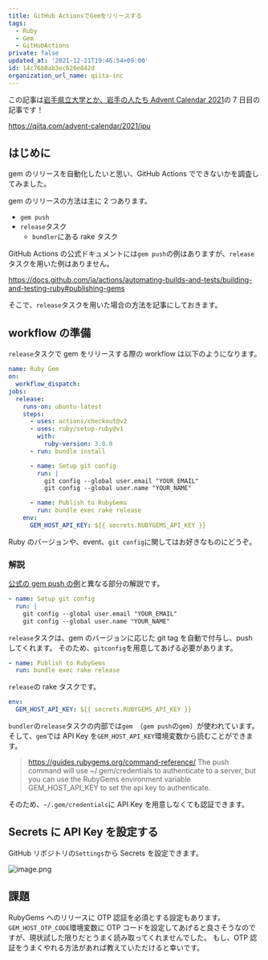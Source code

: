 ```yaml
---
title: GitHub ActionsでGemをリリースする
tags:
  - Ruby
  - Gem
  - GitHubActions
private: false
updated_at: '2021-12-21T19:46:54+09:00'
id: 14c76b0ab3ec626e842d
organization_url_name: qiita-inc
---
```

この記事は[岩手県立大学とか、岩手の人たち Advent Calendar 2021](https://qiita.com/advent-calendar/2021/ipu)の 7 日目の記事です！

https://qiita.com/advent-calendar/2021/ipu

## はじめに

gem のリリースを自動化したいと思い、GitHub Actions でできないかを調査してみました。

gem のリリースの方法は主に 2 つあります。

- `gem push`
- `release`タスク
  - `bundler`にある rake タスク

GitHub Actions の公式ドキュメントには`gem push`の例はありますが、`release`タスクを用いた例はありません。

https://docs.github.com/ja/actions/automating-builds-and-tests/building-and-testing-ruby#publishing-gems

そこで、`release`タスクを用いた場合の方法を記事にしておきます。

## workflow の準備

`release`タスクで gem をリリースする際の workflow は以下のようになります。

```yml
name: Ruby Gem
on:
  workflow_dispatch:
jobs:
  release:
    runs-on: ubuntu-latest
    steps:
      - uses: actions/checkout@v2
      - uses: ruby/setup-ruby@v1
        with:
          ruby-version: 3.0.0
      - run: bundle install

      - name: Setup git config
        run: |
          git config --global user.email "YOUR_EMAIL"
          git config --global user.name "YOUR_NAME"

      - name: Publish to RubyGems
        run: bundle exec rake release
    env:
      GEM_HOST_API_KEY: ${{ secrets.RUBYGEMS_API_KEY }}
```

Ruby のバージョンや、event、`git config`に関してはお好きなものにどうぞ。

### 解説

[公式の gem push の例](https://docs.github.com/ja/actions/automating-builds-and-tests/building-and-testing-ruby#publishing-gems)と異なる部分の解説です。

```yml
- name: Setup git config
  run: |
    git config --global user.email "YOUR_EMAIL"
    git config --global user.name "YOUR_NAME"
```

`release`タスクは、gem のバージョンに応じた git tag を自動で付与し、push してくれます。
そのため、`gitconfig`を用意してあげる必要があります。

```yml
- name: Publish to RubyGems
  run: bundle exec rake release
```

`release`の rake タスクです。

```yml
env:
  GEM_HOST_API_KEY: ${{ secrets.RUBYGEMS_API_KEY }}
```

`bundler`の`release`タスクの内部では`gem`　（`gem push`の`gem`）が使われています。
そして、`gem`では API Key を`GEM_HOST_API_KEY`環境変数から読むことができます。

> https://guides.rubygems.org/command-reference/
> The push command will use ~/.gem/credentials to authenticate to a server, but you can use the RubyGems environment variable GEM_HOST_API_KEY to set the api key to authenticate.

そのため、`~/.gem/credentials`に API Key を用意しなくても認証できます。

## Secrets に API Key を設定する

GitHub リポジトリの`Settings`から Secrets を設定できます。

![image.png](https://qiita-image-store.s3.ap-northeast-1.amazonaws.com/0/352836/6d06bf34-7afd-6548-f6fe-fd4e64b59534.png)

## 課題

RubyGems へのリリースに OTP 認証を必須とする設定もあります。
`GEM_HOST_OTP_CODE`環境変数に OTP コードを設定してあげると良さそうなのですが、現状試した限りだとうまく読み取ってくれませんでした。
もし、OTP 認証をうまくやれる方法があれば教えていただけると幸いです。
